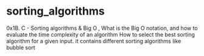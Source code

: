 # sorting_algorithms
 0x1B. C - Sorting algorithms &amp; Big O , What is the Big O notation, and how to evaluate the time complexity of an algorithm How to select the best sorting algorithm for a given input. it contains different sorting algorithms like bubble sort
